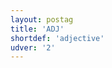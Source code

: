 ```yaml
---
layout: postag
title: 'ADJ'
shortdef: 'adjective'
udver: '2'
---
```

<!-- Interlanguage links updated So kvě 14 19:01:41 CEST 2022 -->
